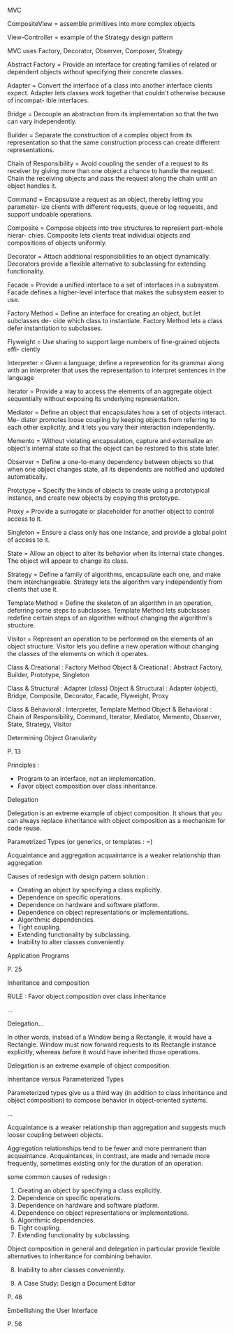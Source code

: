 MVC

CompositeView
= assemble primitives into more complex objects

View-Controller = example of the Strategy design pattern

MVC uses Factory, Decorator, Observer, Composer, Strategy

Abstract Factory = Provide an interface for creating families of related or dependent
                   objects without specifying their concrete classes.

Adapter = Convert the interface of a class into another interface clients expect.
          Adapter lets classes work together that couldn't otherwise because of incompat-
          ible interfaces.

Bridge = Decouple an abstraction from its implementation so that the two can vary
                   independently.

Builder = Separate the construction of a complex object from its representation so
          that the same construction process can create different representations.

Chain of Responsibility = Avoid coupling the sender of a request to its receiver by
                          giving more than one object a chance to handle the request. Chain the receiving
                          objects and pass the request along the chain until an object handles it.

Command = Encapsulate a request as an object, thereby letting you parameter-
          ize clients with different requests, queue or log requests, and support undoable
          operations.

Composite = Compose objects into tree structures to represent part-whole hierar-
            chies. Composite lets clients treat individual objects and compositions of objects
            uniformly.
            
Decorator = Attach additional responsibilities to an object dynamically. Decorators
            provide a flexible alternative to subclassing for extending functionality.

Facade = Provide a unified interface to a set of interfaces in a subsystem. Facade
         defines a higher-level interface that makes the subsystem easier to use.

Factory Method = Define an interface for creating an object, but let subclasses de-
                 cide which class to instantiate. Factory Method lets a class defer instantiation to
                 subclasses.
                 
Flyweight = Use sharing to support large numbers of fine-grained objects effi-
            ciently
            
Interpreter = Given a language, define a represention for its grammar along with
              an interpreter that uses the representation to interpret sentences in the language

Iterator = Provide a way to access the elements of an aggregate object sequentially
           without exposing its underlying representation.

Mediator = Define an object that encapsulates how a set of objects interact. Me-
           diator promotes loose coupling by keeping objects from referring to each other
           explicitly, and it lets you vary their interaction independently.

Memento = Without violating encapsulation, capture and externalize an object's
          internal state so that the object can be restored to this state later.

Observer = Define a one-to-many dependency between objects so that when one
           object changes state, all its dependents are notified and updated automatically.

Prototype = Specify the kinds of objects to create using a prototypical instance, and
            create new objects by copying this prototype.

Proxy = Provide a surrogate or placeholder for another object to control access to
        it.

Singleton = Ensure a class only has one instance, and provide a global point of
            access to it.

State = Allow an object to alter its behavior when its internal state changes. The
        object will appear to change its class.

Strategy = Define a family of algorithms, encapsulate each one, and make them
           interchangeable. Strategy lets the algorithm vary independently from clients that
           use it.

Template Method = Define the skeleton of an algorithm in an operation, deferring
                  some steps to subclasses. Template Method lets subclasses redefine certain steps
                  of an algorithm without changing the algorithm's structure.

Visitor = Represent an operation to be performed on the elements of an object
          structure. Visitor lets you define a new operation without changing the classes of
          the elements on which it operates.

Class & Creational : Factory Method
Object & Creational : Abstract Factory, Builder, Prototype, Singleton

Class & Structural : Adapter (class)
Object & Structural : Adapter (object), Bridge, Composite, Decorator, Facade, Flyweight, Proxy

Class & Behavioral : Interpreter, Template Method
Object & Behavioral : Chain of Responsibility, Command, Iterator, Mediator, Memento, Observer, State, Strategy, Visitor

Determining Object Granularity

P. 13

Principles :
- Program to an interface, not an implementation.
- Favor object composition over class inheritance.

Delegation

Delegation is an extreme example of object composition. It shows that you can always
replace inheritance with object composition as a mechanism for code reuse.

Parametrized Types
(or generics, or templates : =)

Acquaintance and aggregation
acquaintance is a weaker relationship than aggregation

Causes of redesign with design pattern solution :
- Creating an object by specifying a class explicitly.
- Dependence on specific operations.
- Dependence on hardware and software platform.
- Dependence on object representations or implementations.
- Algorithmic dependencies.
- Tight coupling.
- Extending functionality by subclassing.
- Inability to alter classes conveniently.

Application Programs

P. 25

Inheritance and composition

RULE : Favor object composition over class inheritance

...

Delegation...

In other words, instead of a Window being a Rectangle, it would have a Rectangle.
Window must now forward requests to its Rectangle instance explicitly, whereas before it would have inherited those operations.

Delegation is an extreme example of object composition.

Inheritance versus Parameterized Types

Parameterized types give us a third way (in addition to class inheritance and object composition) to compose behavior in object-oriented systems.

...

Acquaintance is a weaker relationship than aggregation and suggests much looser coupling between objects.

Aggregation relationships tend to be fewer and more permanent than acquaintance. Acquaintances, in contrast, are made and remade more frequently, sometimes existing only for the duration of an operation.

some common causes of redesign :
1. Creating an object by specifying a class explicitly.
2. Dependence on specific operations.
3. Dependence on hardware and software platform.
4. Dependence on object representations or implementations.
5. Algorithmic dependencies.
6. Tight coupling.
7. Extending functionality by subclassing.

Object composition in general and delegation in particular provide flexible alternatives to inheritance for combining behavior.

8. Inability to alter classes conveniently.

2. A Case Study: Design a Document Editor

P. 46

Embellishing the User Interface

P. 56

